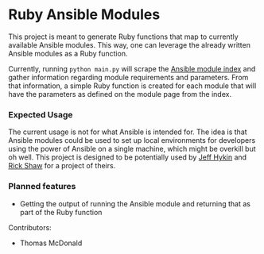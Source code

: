 # Ruby Ansible Modules

This project is meant to generate Ruby functions that map to currently available Ansible modules. This way, one can leverage the already written Ansible modules as a Ruby function.

Currently, running `python main.py` will scrape the [Ansible module index](https://docs.ansible.com/ansible/latest/modules/list_of_all_modules.html) and gather information regarding module requirements and parameters. From that information, a simple Ruby function is created for each module that will have the parameters as defined on the module page from the index.

### Expected Usage
The current usage is not for what Ansible is intended for. The idea is that Ansible modules could be used to set up local environments for developers using the power of Ansible on a single machine, which might be overkill but oh well. This project is designed to be potentially used by [Jeff Hykin](https://github.com/jeff-hykin/) and [Rick Shaw](https://github.com/rsrickshaw) for a project of theirs.

### Planned features
- Getting the output of running the Ansible module and returning that as part of the Ruby function

Contributors: 
- Thomas McDonald
